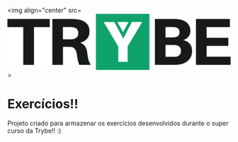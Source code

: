 <img align="center" src=![alt text](https://github.com/marcusWittho/trybe-exercises/blob/master/logo.png)>

# Exercícios!!

Projeto criado para armazenar os exercícios desenvolvidos durante o super curso da Trybe!! :)
